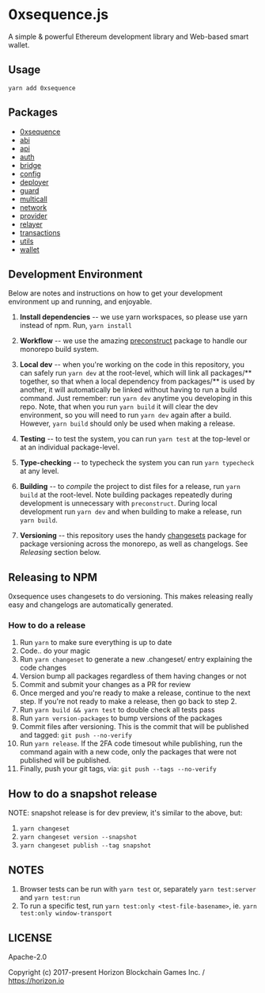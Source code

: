0xsequence.js
=============

A simple & powerful Ethereum development library and Web-based smart wallet.
 

## Usage

`yarn add 0xsequence`

## Packages

* [0xsequence](./packages/0xsequence)
* [abi](./packages/abi)
* [api](./packages/api)
* [auth](./packages/auth)
* [bridge](./packages/bridge)
* [config](./packages/config)
* [deployer](./packages/deployer)
* [guard](./packages/guard)
* [multicall](./packages/multicall)
* [network](./packages/network)
* [provider](./packages/provider)
* [relayer](./packages/relayer)
* [transactions](./packages/transactions)
* [utils](./packages/utils)
* [wallet](./packages/wallet)


## Development Environment

Below are notes and instructions on how to get your development environment up and running,
and enjoyable.

1. **Install dependencies** -- we use yarn workspaces, so please use yarn instead of npm.
Run,  `yarn install`

2. **Workflow** -- we use the amazing [preconstruct](https://github.com/preconstruct/preconstruct)
package to handle our monorepo build system.

3. **Local dev** -- when you're working on the code in this repository, you can safely run
`yarn dev` at the root-level, which will link all packages/** together, so that when a
local dependency from packages/** is used by another, it will automatically be linked
without having to run a build command. Just remember: run `yarn dev` anytime you developing
in this repo. Note, that when you run `yarn build` it will clear the dev environment, so
you will need to run `yarn dev` again after a build. However, `yarn build` should only be
used when making a release.

4. **Testing** -- to test the system, you can run `yarn test` at the top-level or at an individual
package-level.

5. **Type-checking** -- to typecheck the system you can run `yarn typecheck` at any level.

6. **Building** -- to *compile* the project to dist files for a release, run `yarn build` at
the root-level. Note building packages repeatedly during development is unnecessary with
`preconstruct`. During local development run `yarn dev` and when building to make a release,
run `yarn build`. 

7. **Versioning** -- this repository uses the handy [changesets](https://github.com/atlassian/changesets)
package for package versioning across the monorepo, as well as changelogs. See *Releasing* section below.

## Releasing to NPM

0xsequence uses changesets to do versioning. This makes releasing really easy and changelogs are automatically generated.

### How to do a release

1. Run `yarn` to make sure everything is up to date
2. Code.. do your magic
3. Run `yarn changeset` to generate a new .changeset/ entry explaining the code changes
4. Version bump all packages regardless of them having changes or not
5. Commit and submit your changes as a PR for review
6. Once merged and you're ready to make a release, continue to the next step. If you're not
   ready to make a release, then go back to step 2.
7. Run `yarn build && yarn test` to double check all tests pass
8. Run `yarn version-packages` to bump versions of the packages
9. Commit files after versioning. This is the commit that will be published and tagged: `git push --no-verify`
10. Run `yarn release`. If the 2FA code timesout while publishing, run the command again
    with a new code, only the packages that were not published will be published.
11. Finally, push your git tags, via: `git push --tags --no-verify`


## How to do a snapshot release

NOTE: snapshot release is for dev preview, it's similar to the above, but:

1. `yarn changeset`
2. `yarn changeset version --snapshot`
3. `yarn changeset publish --tag snapshot`


## NOTES

1. Browser tests can be run with `yarn test` or, separately `yarn test:server` and `yarn test:run`
2. To run a specific test, run `yarn test:only <test-file-basename>`, ie. `yarn test:only window-transport`


## LICENSE

Apache-2.0

Copyright (c) 2017-present Horizon Blockchain Games Inc. / https://horizon.io
